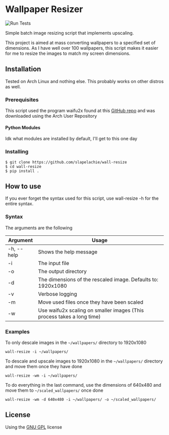 # Wallpaper Resizer
![Run Tests](https://github.com/slapelachie/wall-resize/workflows/Run%20Tests/badge.svg)

Simple batch image resizing script that implements upscaling.

This project is aimed at mass converting wallpapers to a specified set of dimensions.
As I have well over 100 wallpapers, this script makes it easier for me to resize the images
to match my screen dimensions.

## Installation
Tested on Arch Linux and nothing else. This probably works on other distros as well.
### Prerequisites
This script used the program waifu2x found at this [GitHub repo](https://github.com/DeadSix27/waifu2x-converter-cpp) and was downloaded using the Arch User Repository

#### Python Modules
Idk what modules are installed by default, I'll get to this one day

### Installing
```
$ git clone https://github.com/slapelachie/wall-resize
$ cd wall-resize
$ pip install .
```

### 

## How to use
If you ever forget the syntax used for this script, use wall-resize -h for the entire syntax.

### Syntax
The arguments are the following

| Argument  | Usage |
|-----------|-----------------------------------------------------|
| -h, --help| Shows the help message |
| -i        | The input file |
| -o        | The output directory |
| -d        | The dimensions of the rescaled image. Defaults to: 1920x1080 |
| -v        | Verbose logging |
| -m        | Move used files once they have been scaled|
| -w        | Use waifu2x scaling on smaller images (This process takes a long time) |

### Examples
To only descale images in the `~/wallpapers/` directory to 1920x1080
```
wall-resize -i ~/wallpapers/
```

To descale and upscale images to 1920x1080 in the `~/wallpapers/` directory and move them once they have done
```
wall-resize -wm -i ~/wallpapers/
```

To do everything in the last command, use the dimensions of 640x480 and move them to `~/scaled_wallpapers/` once done
```
wall-resize -wm -d 640x480 -i ~/wallpapers/ -o ~/scaled_wallpapers/
```

## License
Using the [GNU GPL](LICENSE) license

